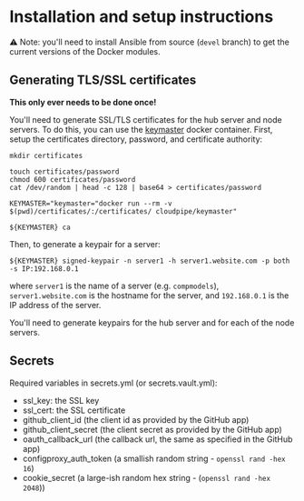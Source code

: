 # Installation and setup instructions

:warning: Note: you'll need to install Ansible from source (`devel` branch) to
    get the current versions of the Docker modules.

## Generating TLS/SSL certificates

**This only ever needs to be done once!**

You'll need to generate SSL/TLS certificates for the hub server and node servers.
To do this, you can use the [keymaster](https://github.com/cloudpipe/keymaster) docker container.
First, setup the certificates directory, password, and certificate authority:

```
mkdir certificates

touch certificates/password
chmod 600 certificates/password
cat /dev/random | head -c 128 | base64 > certificates/password

KEYMASTER="keymaster="docker run --rm -v $(pwd)/certificates/:/certificates/ cloudpipe/keymaster"

${KEYMASTER} ca
```

Then, to generate a keypair for a server:

```
${KEYMASTER} signed-keypair -n server1 -h server1.website.com -p both -s IP:192.168.0.1
```

where `server1` is the name of a server (e.g. `compmodels`), `server1.website.com` is the hostname for the server, and `192.168.0.1` is the IP address of the server.

You'll need to generate keypairs for the hub server and for each of the node servers.

## Secrets

Required variables in secrets.yml (or secrets.vault.yml):

- ssl_key: the SSL key
- ssl_cert: the SSL certificate
- github_client_id (the client id as provided by the GitHub app)
- github_client_secret (the client secret as provided by the GitHub app)
- oauth_callback_url (the callback url, the same as specified in the GitHub app)
- configproxy_auth_token (a smallish random string - `openssl rand -hex 16`)
- cookie_secret (a large-ish random hex string - (`openssl rand -hex 2048`))
